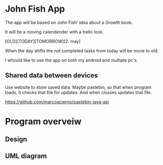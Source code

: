 # John Fish App

The app will be based on John Fish' idea about a Growth book. 

It will be a moving calendender with a trello look.

[OLD][TODAY][TOMORROW][2. may]

When the day shifts the not completed tasks from today will be move to old.

I whould like to use the app on both my android and multiple pc's.

## Shared data between devices
Use website to store saved data. Maybe pastebin, so that when program loads, it checks that file for updates. And when closses updates that file.

https://github.com/marcoacierno/pastebin-java-api


# Program overveiw

## Design

## UML diagram

